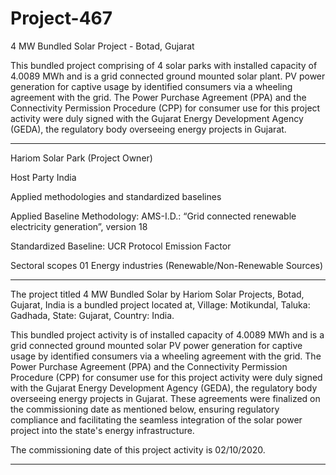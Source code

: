 # Project-467
4 MW Bundled Solar Project - Botad, Gujarat

This bundled project comprising of 4 solar parks with installed capacity of 4.0089 MWh and is a grid connected ground mounted solar plant. PV power generation for captive usage by identified consumers via a wheeling agreement with the grid. The Power Purchase Agreement (PPA) and the Connectivity Permission Procedure (CPP) for consumer use for this project activity were duly signed with the Gujarat Energy Development Agency (GEDA), the regulatory body overseeing energy projects in Gujarat.
_______________

Hariom Solar Park (Project Owner) 

Host Party India 

Applied methodologies and standardized 
baselines 

Applied Baseline Methodology: 
AMS-I.D.: “Grid connected renewable electricity 
generation”, version 18 

Standardized Baseline: UCR Protocol Emission 
Factor 

Sectoral scopes 
01 Energy industries 
(Renewable/Non-Renewable Sources)
______________
The project titled 4 MW Bundled Solar by Hariom Solar Projects, Botad, Gujarat, India is a bundled project located 
at, Village: Motikundal, Taluka: Gadhada, State: Gujarat, Country: India. 

This bundled project activity is of installed capacity of 4.0089 MWh and is a grid connected ground mounted solar 
PV power generation for captive usage by identified consumers via a wheeling agreement with the grid. The Power 
Purchase Agreement (PPA) and the Connectivity Permission Procedure (CPP) for consumer use for this project 
activity were duly signed with the Gujarat Energy Development Agency (GEDA), the regulatory body overseeing 
energy projects in Gujarat. These agreements were finalized on the commissioning date as mentioned below, 
ensuring regulatory compliance and facilitating the seamless integration of the solar power project into the state's 
energy infrastructure. 

The commissioning date of this project activity is 02/10/2020. 
______________

